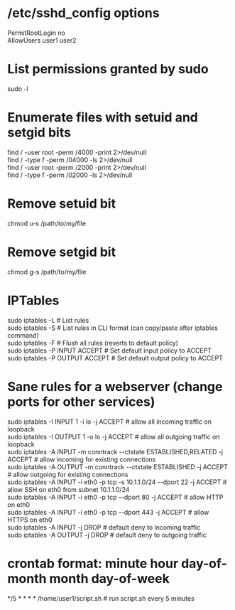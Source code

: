 # /etc/sshd_config options
PermitRootLogin no  
AllowUsers user1 user2  

# List permissions granted by sudo
sudo -l  

# Enumerate files with setuid and setgid bits
find / -user root -perm /4000 -print 2>/dev/null  
find / -type f -perm /04000 -ls 2>/dev/null  
find / -user root -perm /2000 -print 2>/dev/null  
find / -type f -perm /02000 -ls 2>/dev/null  

# Remove setuid bit
chmod u-s /path/to/my/file  

# Remove setgid bit
chmod g-s /path/to/my/file  

# IPTables
sudo iptables -L				# List rules  
sudo iptables -S				# List rules in CLI format (can copy/paste after iptables command)  
sudo iptables -F				# Flush all rules (reverts to default policy)  
sudo iptables -P INPUT ACCEPT	# Set default input policy to ACCEPT  
sudo iptables -P OUTPUT ACCEPT	# Set default output policy to ACCEPT  

# Sane rules for a webserver (change ports for other services)
sudo iptables -I INPUT 1 -i lo -j ACCEPT									# allow all incoming traffic on loopback  
sudo iptables -I OUTPUT 1 -o lo -j ACCEPT									# allow all outgoing traffic on loopback  
sudo iptables -A INPUT -m conntrack --ctstate ESTABLISHED,RELATED -j ACCEPT	# allow incoming for existing connections  
sudo iptables -A OUTPUT -m conntrack --ctstate ESTABLISHED -j ACCEPT		# allow outgoing for existing connections  
sudo iptables -A INPUT -i eth0 -p tcp -s 10.1.1.0/24 --dport 22 -j ACCEPT	# allow SSH on eth0 from subnet 10.1.1.0/24  
sudo iptables -A INPUT -i eth0 -p tcp --dport 80 -j ACCEPT					# allow HTTP on eth0  
sudo iptables -A INPUT -i eth0 -p tcp --dport 443 -j ACCEPT					# allow HTTPS on eth0  
sudo iptables -A INPUT -j DROP												# default deny to incoming traffic  
sudo iptables -A OUTPUT -j DROP												# default deny to outgoing traffic  

# crontab format: minute hour day-of-month month day-of-week
*/5 * * * * /home/user1/script.sh		# run script.sh every 5 minutes  
